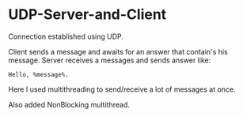# UDP-Server-and-Client

Connection established using UDP.

Client sends a message and awaits for an answer that contain's his message. Server receives a messages and sends answer like:
```
Hello, %message%.
```

Here I used multithreading to send/receive a lot of messages at once.

Also added NonBlocking multithread.
